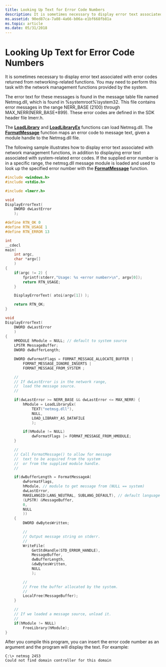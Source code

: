 ```yaml
---
title: Looking Up Text for Error Code Numbers
description: It is sometimes necessary to display error text associated with error codes returned from networking-related functions. You may need to perform this task with the network management functions provided by the system.
ms.assetid: 90ed87ca-7a08-4a66-b06a-e1bf668fb81a
ms.topic: article
ms.date: 05/31/2018
---
```


# Looking Up Text for Error Code Numbers

It is sometimes necessary to display error text associated with error codes returned from networking-related functions. You may need to perform this task with the network management functions provided by the system.

The error text for these messages is found in the message table file named Netmsg.dll, which is found in %systemroot%\\system32. This file contains error messages in the range NERR\_BASE (2100) through MAX\_NERR(NERR\_BASE+899). These error codes are defined in the SDK header file lmerr.h.

The [**LoadLibrary**](/windows/desktop/api/libloaderapi/nf-libloaderapi-loadlibrarya) and [**LoadLibraryEx**](/windows/desktop/api/libloaderapi/nf-libloaderapi-loadlibraryexa) functions can load Netmsg.dll. The [**FormatMessage**](/windows/desktop/api/winbase/nf-winbase-formatmessage) function maps an error code to message text, given a module handle to the Netmsg.dll file.

The following sample illustrates how to display error text associated with network management functions, in addition to displaying error text associated with system-related error codes. If the supplied error number is in a specific range, the netmsg.dll message module is loaded and used to look up the specified error number with the [**FormatMessage**](/windows/desktop/api/winbase/nf-winbase-formatmessage) function.


```C++
#include <windows.h>
#include <stdio.h>

#include <lmerr.h>

void
DisplayErrorText(
    DWORD dwLastError
    );

#define RTN_OK 0
#define RTN_USAGE 1
#define RTN_ERROR 13

int
__cdecl
main(
    int argc,
    char *argv[]
    )
{
    if(argc != 2) {
        fprintf(stderr,"Usage: %s <error number>\n", argv[0]);
        return RTN_USAGE;
    }

    DisplayErrorText( atoi(argv[1]) );

    return RTN_OK;
}

void
DisplayErrorText(
    DWORD dwLastError
    )
{
    HMODULE hModule = NULL; // default to system source
    LPSTR MessageBuffer;
    DWORD dwBufferLength;

    DWORD dwFormatFlags = FORMAT_MESSAGE_ALLOCATE_BUFFER |
        FORMAT_MESSAGE_IGNORE_INSERTS |
        FORMAT_MESSAGE_FROM_SYSTEM ;

    //
    // If dwLastError is in the network range, 
    //  load the message source.
    //

    if(dwLastError >= NERR_BASE && dwLastError <= MAX_NERR) {
        hModule = LoadLibraryEx(
            TEXT("netmsg.dll"),
            NULL,
            LOAD_LIBRARY_AS_DATAFILE
            );

        if(hModule != NULL)
            dwFormatFlags |= FORMAT_MESSAGE_FROM_HMODULE;
    }

    //
    // Call FormatMessage() to allow for message 
    //  text to be acquired from the system 
    //  or from the supplied module handle.
    //

    if(dwBufferLength = FormatMessageA(
        dwFormatFlags,
        hModule, // module to get message from (NULL == system)
        dwLastError,
        MAKELANGID(LANG_NEUTRAL, SUBLANG_DEFAULT), // default language
        (LPSTR) &MessageBuffer,
        0,
        NULL
        ))
    {
        DWORD dwBytesWritten;

        //
        // Output message string on stderr.
        //
        WriteFile(
            GetStdHandle(STD_ERROR_HANDLE),
            MessageBuffer,
            dwBufferLength,
            &dwBytesWritten,
            NULL
            );

        //
        // Free the buffer allocated by the system.
        //
        LocalFree(MessageBuffer);
    }

    //
    // If we loaded a message source, unload it.
    //
    if(hModule != NULL)
        FreeLibrary(hModule);
}
```



After you compile this program, you can insert the error code number as an argument and the program will display the text. For example:

``` syntax
C:\> netmsg 2453
Could not find domain controller for this domain
```

 

 